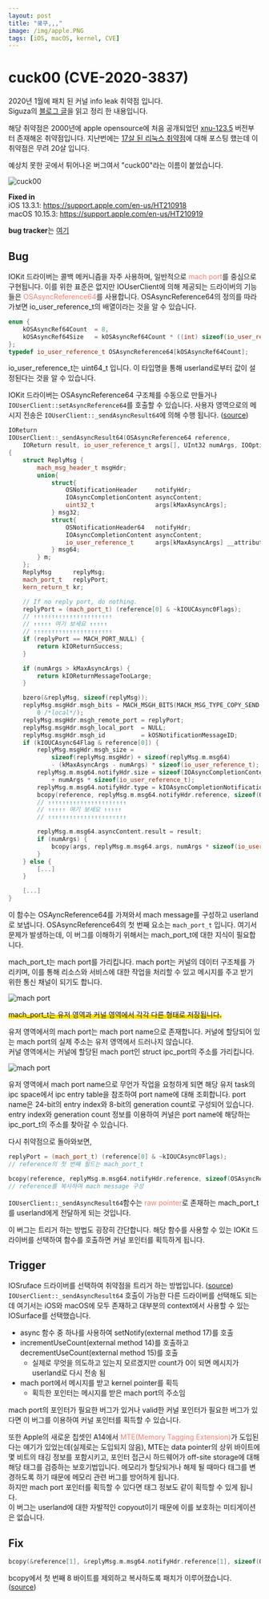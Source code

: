 ```yaml
---
layout: post
title: "쿸쿠,,,"
image: /img/apple.PNG
tags: [iOS, macOS, kernel, CVE]
---
```


# cuck00 (CVE-2020-3837)
2020년 1월에 패치 된 커널 info leak 취약점 입니다.  
Siguza의 [블로그 글](https://siguza.github.io/cuck00/)을 읽고 정리 한 내용입니다.  

해당 취약점은 2000년에 apple opensource에 처음 공개되었던 [xnu-123.5](https://opensource.apple.com/source/xnu/xnu-123.5/) 버전부터 존재해온 취약점입니다. 지난번에는 [17살 된 리눅스 취약점](http://localhost:4000/2020-08-23-17-year-old-linux-kernel-bug/)에 대해 포스팅 했는데 이 취약점은 무려 20살 입니다.  

예상치 못한 곳에서 튀어나온 버그여서 "cuck00"라는 이름이 붙었습니다.  

![cuck00](/img/202012/cuck00_02.png)

**Fixed in**  
iOS 13.3.1: https://support.apple.com/en-us/HT210918  
macOS 10.15.3: https://support.apple.com/en-us/HT210919  

**bug tracker**는 [여기](https://bugs.chromium.org/p/project-zero/issues/detail?id=1969)  

## Bug

IOKit 드라이버는 콜백 메커니즘을 자주 사용하며, 일반적으로 <font color='SALMON'>mach port</font>를 중심으로 구현됩니다. 이를 위한 표준은 없지만 IOUserClient에 의해 제공되는 드라이버의 기능들은 <font color='SALMON'>OSAsyncReference64</font>를 사용합니다. OSAsyncReference64의 정의를 따라가보면 io_user_reference_t의 배열이라는 것을 알 수 있습니다.  
```cpp
enum {
	kOSAsyncRef64Count  = 8,
	kOSAsyncRef64Size   = kOSAsyncRef64Count * ((int) sizeof(io_user_reference_t))
};
typedef io_user_reference_t OSAsyncReference64[kOSAsyncRef64Count];
```
io_user_reference_t는 uint64_t 입니다. 이 타입명을 통해 userland로부터 값이 설정된다는 것을 알 수 있습니다.  

IOKit 드라이버는 OSAsyncReference64 구조체를 수동으로 만들거나 `IOUserClient::setAsyncReference64`를 호출할 수 있습니다. 사용자 영역으로의 메시지 전송은 
`IOUserClient::_sendAsyncResult64`에 의해 수행 됩니다. ([source](https://opensource.apple.com/source/xnu/xnu-6153.11.26/iokit/Kernel/IOUserClient.cpp.auto.html))  

```cpp
IOReturn
IOUserClient::_sendAsyncResult64(OSAsyncReference64 reference,
    IOReturn result, io_user_reference_t args[], UInt32 numArgs, IOOptionBits options)
{
	struct ReplyMsg {
		mach_msg_header_t msgHdr;
		union{
			struct{
				OSNotificationHeader     notifyHdr;
				IOAsyncCompletionContent asyncContent;
				uint32_t                 args[kMaxAsyncArgs];
			} msg32;
			struct{
				OSNotificationHeader64   notifyHdr;
				IOAsyncCompletionContent asyncContent;
				io_user_reference_t      args[kMaxAsyncArgs] __attribute__ ((packed));
			} msg64;
		} m;
	};
	ReplyMsg      replyMsg;
	mach_port_t   replyPort;
	kern_return_t kr;

	// If no reply port, do nothing.
	replyPort = (mach_port_t) (reference[0] & ~kIOUCAsync0Flags);
	// ↑↑↑↑↑↑↑↑↑↑↑↑↑↑↑↑↑↑↑↑↑↑
	// ↑↑↑↑↑ 여기 보세요 ↑↑↑↑↑
	// ↑↑↑↑↑↑↑↑↑↑↑↑↑↑↑↑↑↑↑↑↑↑
	if (replyPort == MACH_PORT_NULL) {
		return kIOReturnSuccess;
	}

	if (numArgs > kMaxAsyncArgs) {
		return kIOReturnMessageTooLarge;
	}

	bzero(&replyMsg, sizeof(replyMsg));
	replyMsg.msgHdr.msgh_bits = MACH_MSGH_BITS(MACH_MSG_TYPE_COPY_SEND /*remote*/,
	    0 /*local*/);
	replyMsg.msgHdr.msgh_remote_port = replyPort;
	replyMsg.msgHdr.msgh_local_port  = NULL;
	replyMsg.msgHdr.msgh_id          = kOSNotificationMessageID;
	if (kIOUCAsync64Flag & reference[0]) {
		replyMsg.msgHdr.msgh_size =
		    sizeof(replyMsg.msgHdr) + sizeof(replyMsg.m.msg64)
		    - (kMaxAsyncArgs - numArgs) * sizeof(io_user_reference_t);
		replyMsg.m.msg64.notifyHdr.size = sizeof(IOAsyncCompletionContent)
		    + numArgs * sizeof(io_user_reference_t);
		replyMsg.m.msg64.notifyHdr.type = kIOAsyncCompletionNotificationType;
		bcopy(reference, replyMsg.m.msg64.notifyHdr.reference, sizeof(OSAsyncReference64));
		// ↑↑↑↑↑↑↑↑↑↑↑↑↑↑↑↑↑↑↑↑↑↑
		// ↑↑↑↑↑ 여기 보세요 ↑↑↑↑↑
		// ↑↑↑↑↑↑↑↑↑↑↑↑↑↑↑↑↑↑↑↑↑↑

		replyMsg.m.msg64.asyncContent.result = result;
		if (numArgs) {
			bcopy(args, replyMsg.m.msg64.args, numArgs * sizeof(io_user_reference_t));
		}
	} else {
		[...]
	}

	[...]
}
```

이 함수는 OSAyncReference64를 가져와서 mach message를 구성하고 userland로 보냅니다. OSAsyncReference64의 첫 번째 요소는 `mach_port_t` 입니다. 여기서 문제가 발생하는데, 이 버그를 이해하기 위해서는 mach_port_t에 대한 지식이 필요합니다.  

mach_port_t는 mach port를 가리킵니다. mach port는 커널의 데이터 구조체를 가리키며, 이를 통해 리소스와 서비스에 대한 작업을 처리할 수 있고 메시지를 주고 받기 위한 통신 채널이 되기도 합니다.  

![mach port](/img/202012/cuck00_00.png)

<span style="background: linear-gradient(to top, #FFE400 50%, transparent 50%)">mach_port_t는 유저 영역과 커널 영역에서 각각 다른 형태로 저장됩니다.</span>  

유저 영역에서의 mach port는 mach port name으로 존재합니다. 커널에 할당되어 있는 mach port의 실제 주소는 유저 영역에서 드러나지 않습니다.  
커널 영역에서는 커널에 할당된 mach port인 struct ipc_port의 주소를 가리킵니다.  

![mach port](/img/202012/cuck00_01.png)

유저 영역에서 mach port name으로 무언가 작업을 요청하게 되면 해당 유저 task의 ipc space에서 ipc entry table을 참조하여 port name에 대해 조회합니다. port name은 24-bit의 entry index와 8-bit의 generation count로 구성되어 있습니다. entry index와 generation count 정보를 이용하여 커널은 port name에 해당하는 ipc_port_t의 주소를 찾아갈 수 있습니다.  

다시 취약점으로 돌아와보면,

```cpp
replyPort = (mach_port_t) (reference[0] & ~kIOUCAsync0Flags);
// reference의 첫 번째 필드는 mach_port_t
```
```cpp
bcopy(reference, replyMsg.m.msg64.notifyHdr.reference, sizeof(OSAsyncReference64));
// reference를 복사하여 mach message 구성
```

`IOUserClient::_sendAsyncResult64`함수는 <font color='SALMON'>raw pointer</font>로 존재하는 mach_port_t를 userland에게 전달하게 되는 것입니다.  

이 버그는 트리거 하는 방법도 굉장히 간단합니다. 해당 함수를 사용할 수 있는 IOKit 드라이버를 선택하여 함수를 호출하면 커널 포인터를 획득하게 됩니다.  

## Trigger

IOSruface 드라이버를 선택하여 취약점을 트리거 하는 방법입니다. ([source](https://github.com/Siguza/cuck00/blob/master/src/main.c#L106))  
`IOUserClient::_sendAsyncResult64` 호출이 가능한 다른 드라이버를 선택해도 되는데 여기서는 iOS와 macOS에 모두 존재하고 대부분의 context에서 사용할 수 있는 IOSurface를 선택했습니다.  
- async 함수 중 하나를 사용하여 setNotify(external method 17)를 호출
- incrementUseCount(external method 14)를 호출하고 decrementUseCount(external method 15)를 호출
  - 실제로 무엇을 의도하고 있는지 모르겠지만 count가 0이 되면 메시지가 userland로 다시 전송 됨
- mach port에서 메시지를 받고 kernel pointer를 획득
  - 획득한 포인터는 메시지를 받은 mach port의 주소임


mach port의 포인터가 필요한 버그가 있거나 valid한 커널 포인터가 필요한 버그가 있다면 이 버그를 이용하여 커널 포인터를 획득할 수 있습니다.  

또한 Apple의 새로운 칩셋인 A14에서 <font color='SALMON'>MTE(Memory Tagging Extension)</font>가 도입된다는 얘기가 있었는데(실제로는 도입되지 않음), MTE는 data pointer의 상위 바이트에 몇 비트의 태깅 정보를 포함시키고, 포인터 접근시 하드웨어가 off-site storage에 대해 해당 태그를 검증하는 보호기법입니다. 메모리가 할당되거나 해제 될 때마다 태그를 변경하도록 하기 때문에 메모리 관련 버그를 방어하게 됩니다.  
하지만 mach port 포인터를 획득할 수 있다면 태그 정보도 같이 획득할 수 있게 됩니다.  
이 버그는 userland에 대한 자발적인 copyout이기 때문에 이를 보호하는 미티게이션은 없습니다.  


## Fix

```cpp
bcopy(&reference[1], &replyMsg.m.msg64.notifyHdr.reference[1], sizeof(OSAsyncReference64) - sizeof(reference[0]));
```
bcopy에서 첫 번째 8 바이트를 제외하고 복사하도록 패치가 이루어졌습니다. ([source](https://opensource.apple.com/source/xnu/xnu-6153.141.1/iokit/Kernel/IOUserClient.cpp.auto.html))  